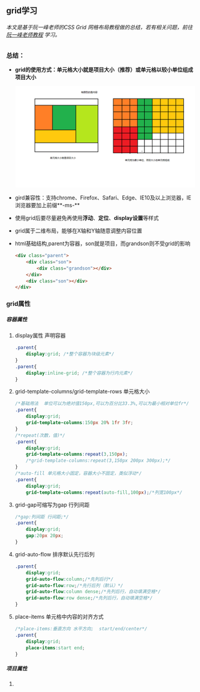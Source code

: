

## grid学习

###### 本文是基于阮一峰老师的CSS Grid 网格布局教程做的总结，若有相关问题，前往[阮一峰老师教程](https://www.ruanyifeng.com/blog/2019/03/grid-layout-tutorial.html) 学习。

### 总结：

- **grid的使用方式：单元格大小就是项目大小（推荐）或单元格以较小单位组成项目大小**

  ![grid使用方式](../img/grid两种使用方式.png)

- gird兼容性：支持chrome、Firefox、Safari、Edge、IE10及以上浏览器，IE浏览器要加上前缀**-ms-**

- 使用grid后要尽量避免再使用**浮动**、**定位**、**display设置**等样式

- grid属于二维布局，能够在X轴和Y轴随意调整内容位置

- html基础结构,parent为容器，son就是项目，而grandson则不受grid的影响

  ```html
  <div class="parent">
      <div class="son">
          <div class="grandson"></div>
      </div>
      <div class="son"></div>
  </div>	
  ```



### grid属性

##### 容器属性

1. display属性  声明容器   

   ```css
   .parent{
       display:grid; /*整个容器为块级元素*/
   }
   .parent{
       display:inline-grid; /*整个容器为行内元素*/
   }
   ```

2. grid-template-columns/grid-template-rows 单元格大小

   ```css
   /*基础用法  单位可以为绝对值150px,可以为百分比33.3%,可以为最小相对单位fr*/
   .parent{
       display:grid;
       grid-template-columns:150px 20% 1fr 3fr;
   }
   /*repeat(次数，值)*/
   .parent{
       display:grid;
       grid-template-columns:repeat(3,150px);
       /*grid-template-columns:repeat(3,150px 200px 300px);*/
   }
   /*auto-fill 单元格大小固定，容器大小不固定，类似浮动*/
   .parent{
       display:grid;
       grid-template-columns:repeat(auto-fill,100px);/*列宽100px*/
   
   ```

3. grid-gap可缩写为gap  行列间距

   ```css
   /*gap:列间距 行间距;*/
   .parent{
       display:grid;
       gap:20px 20px;
   }
   ```

4. grid-auto-flow  排序默认先行后列

   ```css
   .parent{
       display:grid;
       grid-auto-flow:column;/*先列后行*/
       grid-auto-flow:row;/*先行后列（默认）*/
       grid-auto-flow:column dense;/*先列后行，自动填满空格*/
       grid-auto-flow:row dense;/*先列后行，自动填满空格*/
   }
   ```

5. place-items  单元格中内容的对齐方式

   ```css
   /*place-items:垂直方向 水平方向;  start/end/center*/
   .parent{
       display:grid;
       place-items:start end;
   }
   ```

   

##### 项目属性

1. 
